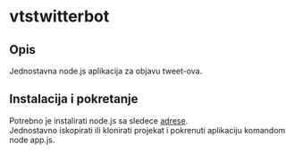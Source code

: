 # vtstwitterbot
## Opis
Jednostavna node.js aplikacija za objavu tweet-ova.

## Instalacija i pokretanje
Potrebno je instalirati node.js sa sledece [adrese](https://nodejs.org/en/download/).<br/>
Jednostavno iskopirati ili klonirati projekat i pokrenuti aplikaciju komandom node app.js.
